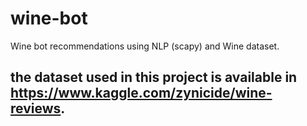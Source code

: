 # wine-bot
Wine bot recommendations using NLP (scapy) and Wine dataset.

## the dataset used in this project is available in https://www.kaggle.com/zynicide/wine-reviews.
